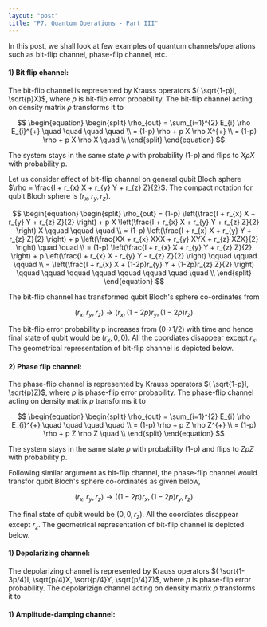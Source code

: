```yaml
---
layout: "post"
title: "P7. Quantum Operations - Part III"
---
```


In this post, we shall look at few examples of quantum channels/operations such as bit-flip channel, phase-flip channel, etc.

#### 1) **Bit flip channel:**
The bit-flip channel is represented by Krauss operators $( \sqrt{1-p}I, \sqrt{p}X)$, where $p$ is bit-flip error probability. The bit-flip channel acting on density matrix $\rho$ transforms it to

$$
\begin{equation}
\begin{split}
\rho_{out} = \sum_{i=1}^{2} E_{i} \rho E_{i}^{+}  \quad  \quad \quad \quad  \\
= (1-p) \rho + p X \rho X^{+}  \\
= (1-p) \rho + p X \rho X \quad  \\
\end{split}
\end{equation}
$$  

The system stays in the same state $\rho$ with probability (1-p) and flips to $X \rho X$ with probability p. 

Let us consider effect of bit-flip channel on general qubit Bloch sphere $\rho = \frac{I + r_{x} X + r_{y} Y + r_{z} Z}{2}$. The compact notation for qubit Bloch sphere is $(r_{x},r_{y},r_{z})$. 

$$
\begin{equation}
\begin{split}
\rho_{out} = (1-p) \left(\frac{I + r_{x} X + r_{y} Y + r_{z} Z}{2} \right) + p X \left(\frac{I + r_{x} X + r_{y} Y + r_{z} Z}{2} \right) X \qquad \qquad \quad  \\
= (1-p) \left(\frac{I + r_{x} X + r_{y} Y + r_{z} Z}{2} \right) + p \left(\frac{XX + r_{x} XXX + r_{y} XYX + r_{z} XZX}{2} \right) \quad \quad  \\
= (1-p) \left(\frac{I + r_{x} X + r_{y} Y + r_{z} Z}{2} \right) + p \left(\frac{I + r_{x} X - r_{y} Y - r_{z} Z}{2} \right) \qquad \qquad \qquad \\
= \left(\frac{I + r_{x} X + (1-2p)r_{y} Y + (1-2p)r_{z} Z}{2} \right) \qquad \qquad \qquad \qquad \qquad \qquad \quad \quad \\
\end{split}
\end{equation}
$$  

The bit-flip channel has transformed qubit Bloch's sphere co-ordinates from 

$$
\left( r_{x}, r_{y}, r_{z} \right) \to \left( r_{x}, (1-2p)r_{y}, (1-2p)r_{z} \right)
$$

The bit-flip error probability p increases from (0->1/2) with time and hence final state of qubit would be $(r_{x},0,0)$. All the coordiates disappear except $r_{x}$. The geometrical representation of bit-flip channel is depicted below. 

#### 2) **Phase flip channel:**
The phase-flip channel is represented by Krauss operators $( \sqrt{1-p}I, \sqrt{p}Z)$, where $p$ is phase-flip error probability. The phase-flip channel acting on density matrix $\rho$ transforms it to

$$
\begin{equation}
\begin{split}
\rho_{out} = \sum_{i=1}^{2} E_{i} \rho E_{i}^{+}  \quad  \quad \quad \quad  \\
= (1-p) \rho + p Z \rho Z^{+}  \\
= (1-p) \rho + p Z \rho Z \quad  \\
\end{split}
\end{equation}
$$  

The system stays in the same state $\rho$ with probability (1-p) and flips to $Z \rho Z$ with probability p.

Following similar argument as bit-flip channel, the phase-flip channel would transfor qubit Bloch's sphere co-ordinates as given below,

$$
\left( r_{x}, r_{y}, r_{z} \right) \to \left( (1-2p)r_{x}, (1-2p)r_{y}, r_{z} \right)
$$

The final state of qubit would be $(0, 0, r_{z})$. All the coordiates disappear except $r_{z}$. The geometrical representation of bit-flip channel is depicted below.

#### 1) **Depolarizing channel:**
The depolarizing channel is represented by Krauss operators $( \sqrt{1-3p/4}I, \sqrt{p/4}X, \sqrt{p/4}Y, \sqrt{p/4}Z)$, where $p$ is phase-flip error probability. The depolarizign channel acting on density matrix $\rho$ transforms it to

#### 1) **Amplitude-damping channel:**
